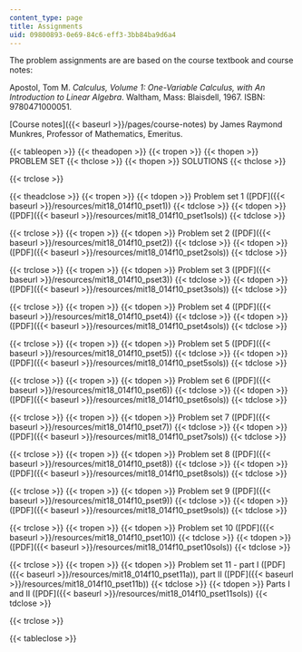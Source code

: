 ```yaml
---
content_type: page
title: Assignments
uid: 09800893-0e69-84c6-eff3-3bb84ba9d6a4
---
```


The problem assignments are are based on the course textbook and course notes:

Apostol, Tom M. _Calculus, Volume 1: One-Variable Calculus, with An Introduction to Linear Algebra_. Waltham, Mass: Blaisdell, 1967. ISBN: 9780471000051.

[Course notes]({{< baseurl >}}/pages/course-notes) by James Raymond Munkres, Professor of Mathematics, Emeritus.

{{< tableopen >}}
{{< theadopen >}}
{{< tropen >}}
{{< thopen >}}
PROBLEM SET
{{< thclose >}}
{{< thopen >}}
SOLUTIONS
{{< thclose >}}

{{< trclose >}}

{{< theadclose >}}
{{< tropen >}}
{{< tdopen >}}
Problem set 1 ([PDF]({{< baseurl >}}/resources/mit18_014f10_pset1))
{{< tdclose >}}
{{< tdopen >}}
([PDF]({{< baseurl >}}/resources/mit18_014f10_pset1sols))
{{< tdclose >}}

{{< trclose >}}
{{< tropen >}}
{{< tdopen >}}
Problem set 2 ([PDF]({{< baseurl >}}/resources/mit18_014f10_pset2))
{{< tdclose >}}
{{< tdopen >}}
([PDF]({{< baseurl >}}/resources/mit18_014f10_pset2sols))
{{< tdclose >}}

{{< trclose >}}
{{< tropen >}}
{{< tdopen >}}
Problem set 3 ([PDF]({{< baseurl >}}/resources/mit18_014f10_pset3))
{{< tdclose >}}
{{< tdopen >}}
([PDF]({{< baseurl >}}/resources/mit18_014f10_pset3sols))
{{< tdclose >}}

{{< trclose >}}
{{< tropen >}}
{{< tdopen >}}
Problem set 4 ([PDF]({{< baseurl >}}/resources/mit18_014f10_pset4))
{{< tdclose >}}
{{< tdopen >}}
([PDF]({{< baseurl >}}/resources/mit18_014f10_pset4sols))
{{< tdclose >}}

{{< trclose >}}
{{< tropen >}}
{{< tdopen >}}
Problem set 5 ([PDF]({{< baseurl >}}/resources/mit18_014f10_pset5))
{{< tdclose >}}
{{< tdopen >}}
([PDF]({{< baseurl >}}/resources/mit18_014f10_pset5sols))
{{< tdclose >}}

{{< trclose >}}
{{< tropen >}}
{{< tdopen >}}
Problem set 6 ([PDF]({{< baseurl >}}/resources/mit18_014f10_pset6))
{{< tdclose >}}
{{< tdopen >}}
([PDF]({{< baseurl >}}/resources/mit18_014f10_pset6sols))
{{< tdclose >}}

{{< trclose >}}
{{< tropen >}}
{{< tdopen >}}
Problem set 7 ([PDF]({{< baseurl >}}/resources/mit18_014f10_pset7))
{{< tdclose >}}
{{< tdopen >}}
([PDF]({{< baseurl >}}/resources/mit18_014f10_pset7sols))
{{< tdclose >}}

{{< trclose >}}
{{< tropen >}}
{{< tdopen >}}
Problem set 8 ([PDF]({{< baseurl >}}/resources/mit18_014f10_pset8))
{{< tdclose >}}
{{< tdopen >}}
([PDF]({{< baseurl >}}/resources/mit18_014f10_pset8sols))
{{< tdclose >}}

{{< trclose >}}
{{< tropen >}}
{{< tdopen >}}
Problem set 9 ([PDF]({{< baseurl >}}/resources/mit18_014f10_pset9))
{{< tdclose >}}
{{< tdopen >}}
([PDF]({{< baseurl >}}/resources/mit18_014f10_pset9sols))
{{< tdclose >}}

{{< trclose >}}
{{< tropen >}}
{{< tdopen >}}
Problem set 10 ([PDF]({{< baseurl >}}/resources/mit18_014f10_pset10))
{{< tdclose >}}
{{< tdopen >}}
([PDF]({{< baseurl >}}/resources/mit18_014f10_pset10sols))
{{< tdclose >}}

{{< trclose >}}
{{< tropen >}}
{{< tdopen >}}
Problem set 11 - part I ([PDF]({{< baseurl >}}/resources/mit18_014f10_pset11a)), part II ([PDF]({{< baseurl >}}/resources/mit18_014f10_pset11b))
{{< tdclose >}}
{{< tdopen >}}
Parts I and II ([PDF]({{< baseurl >}}/resources/mit18_014f10_pset11sols))
{{< tdclose >}}

{{< trclose >}}

{{< tableclose >}}